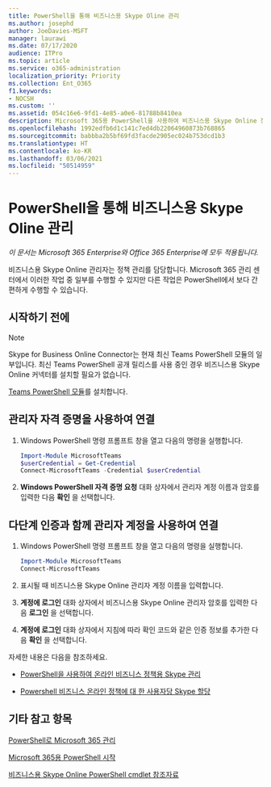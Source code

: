 ```yaml
---
title: PowerShell을 통해 비즈니스용 Skype Oline 관리
ms.author: josephd
author: JoeDavies-MSFT
manager: laurawi
ms.date: 07/17/2020
audience: ITPro
ms.topic: article
ms.service: o365-administration
localization_priority: Priority
ms.collection: Ent_O365
f1.keywords:
- NOCSH
ms.custom: ''
ms.assetid: 054c16e6-9fd1-4e85-a0e6-81788b8410ea
description: Microsoft 365용 PowerShell을 사용하여 비즈니스용 Skype Online 정책, 사용자별 정책 및 모임 설정을 관리할 수 있습니다.
ms.openlocfilehash: 1992edfb6d1c141c7ed4db22064960873b768865
ms.sourcegitcommit: babbba2b5bf69fd3facde2905ec024b753dcd1b3
ms.translationtype: HT
ms.contentlocale: ko-KR
ms.lasthandoff: 03/06/2021
ms.locfileid: "50514959"
---
```

# <a name="manage-skype-for-business-online-with-powershell"></a>PowerShell을 통해 비즈니스용 Skype Oline 관리

*이 문서는 Microsoft 365 Enterprise와 Office 365 Enterprise에 모두 적용됩니다.*

비즈니스용 Skype Online 관리자는 정책 관리를 담당합니다. Microsoft 365 관리 센터에서 이러한 작업 중 일부를 수행할 수 있지만 다른 작업은 PowerShell에서 보다 간편하게 수행할 수 있습니다.

## <a name="before-you-start"></a>시작하기 전에

  > [!Note]
   > Skype for Business Online Connector는 현재 최신 Teams PowerShell 모듈의 일부입니다. 최신 Teams PowerShell 공개 릴리스를 사용 중인 경우 비즈니스용 Skype Online 커넥터를 설치할 필요가 없습니다.
   
[Teams PowerShell 모듈](https://docs.microsoft.com/microsoftteams/teams-powershell-install)를 설치합니다.


## <a name="connect-using-admin-credentials"></a>관리자 자격 증명을 사용하여 연결

1. Windows PowerShell 명령 프롬프트 창을 열고 다음의 명령을 실행합니다.
    
   ```powershell
   Import-Module MicrosoftTeams
   $userCredential = Get-Credential
   Connect-MicrosoftTeams -Credential $userCredential
   ```

2. **Windows PowerShell 자격 증명 요청** 대화 상자에서 관리자 계정 이름과 암호를 입력한 다음 **확인** 을 선택합니다.


## <a name="connect-using-an-admin-account-with-multi-factor-authentication"></a>다단계 인증과 함께 관리자 계정을 사용하여 연결

1. Windows PowerShell 명령 프롬프트 창을 열고 다음의 명령을 실행합니다.

   ```powershell
   Import-Module MicrosoftTeams
   Connect-MicrosoftTeams
   ```

2. 표시될 때 비즈니스용 Skype Online 관리자 계정 이름을 입력합니다.

3. **계정에 로그인** 대화 상자에서 비즈니스용 Skype Online 관리자 암호를 입력한 다음 **로그인** 을 선택합니다.

4. **계정에 로그인** 대화 상자에서 지침에 따라 확인 코드와 같은 인증 정보를 추가한 다음 **확인** 을 선택합니다.

자세한 내용은 다음을 참조하세요.
  
- [PowerShell을 사용하여 온라인 비즈니스 정책용 Skype 관리](manage-skype-for-business-online-policies-with-microsoft-365-powershell.md)
    
- [Powershell 비즈니스 온라인 정책에 대 한 사용자당 Skype 할당](assign-per-user-skype-for-business-online-policies-with-microsoft-365-powershell.md)
    
## <a name="see-also"></a>기타 참고 항목

[PowerShell로 Microsoft 365 관리](manage-microsoft-365-with-microsoft-365-powershell.md)
  
[Microsoft 365용 PowerShell 시작](getting-started-with-microsoft-365-powershell.md)

[비즈니스용 Skype Online PowerShell cmdlet 참조자료](https://docs.microsoft.com/powershell/module/skype/?view=skype-ps)
